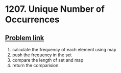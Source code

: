 <h1>1207. Unique Number of Occurrences</h1>
<h2><a href="https://leetcode.com/problems/unique-number-of-occurrences/description/" target="_blank">Problem link</a></h2>

1. calculate the frequency of each element using map
2. push the frequency in the set 
3. compare the length of set and map 
4. return the comparision
